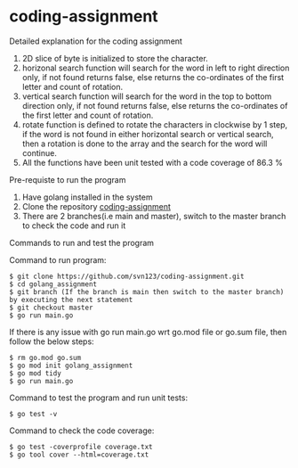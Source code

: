 # coding-assignment

Detailed explanation for the coding assignment
1. 2D slice of byte is initialized to store the character. 
2. horizonal search function will search for the word in left to right direction only, if not found returns false, else returns the co-ordinates of the first letter and count of rotation. 
3. vertical search function will search for the word in the top to bottom direction only, if not found returns false, else returns the co-ordinates of the first letter and count of rotation. 
4. rotate function is defined to rotate the characters in clockwise by 1 step, if the word is not found in either horizontal search or vertical search, then a rotation is done to the array and the search for the word will continue.
5. All the functions have been unit tested with a code coverage of 86.3 %


Pre-requiste to run the program
1. Have golang installed in the system
2. Clone the repository [coding-assignment](https://github.com/svn123/coding-assignment.git)
3. There are 2 branches(i.e main and master), switch to the master branch to check the code and run it 


Commands to run and test the program

Command to run program:
```
$ git clone https://github.com/svn123/coding-assignment.git
$ cd golang_assignment
$ git branch (If the branch is main then switch to the master branch) by executing the next statement
$ git checkout master
$ go run main.go
```

If there is any issue with go run main.go wrt go.mod file or go.sum file, then follow the below steps:
```
$ rm go.mod go.sum
$ go mod init golang_assignment
$ go mod tidy
$ go run main.go
```

Command to test the program and run unit tests:
```
$ go test -v
```

Command to check the code coverage:
```
$ go test -coverprofile coverage.txt
$ go tool cover --html=coverage.txt
```




